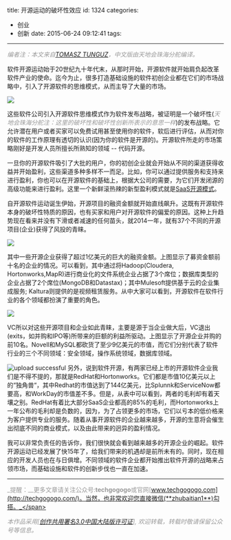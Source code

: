 title: 开源运动的破坏性效应
id: 1324
categories:
  - 创业
  - 创新
date: 2015-06-24 09:12:41
tags:
---
<span style="color: #999999;">_编者注：本文来自[TOMASZ TUNGUZ](http://tomtunguz.com/open-source-software-environment/)，中文版由天地会珠海分舵编译。_</span>

软件开源运动始于20世纪九十年代末，从那时开始，开源软件就开始肩负起改革软件产业的使命。迄今为止，很多打造基础设施的软件初创企业都在它们的市场战略中，引入了开源软件的思维模式，从而主导了大量的市场。

![](http://tomtunguz.com/images/oss_round_count.png)

这些软件公司引入开源软件思维模式作为软件发布战略，被证明是一个破坏性(_<span style="color: #999999;">天地会珠海分舵注：这里的破坏性和破坏性创新所表示的意思一样</span>_)的发布战略。它允许潜在用户或者买家可以免费试用甚至使用你的软件，软后进行评估，从而对你的软件的工作原理有透切的认识(因为你的软件是开源的)。开源软件所走的市场策略刚好是开发人员所擅长所熟知的领域 -- 代码开源。

一旦你的开源软件吸引了大批的用户，你的初创企业就会开始从不同的渠道获得收益并开始盈利，这些渠道多种多样不一而足。比如，你可以通过提供服务和支持来进行盈利，你也可以在开源软件的基础上，根据大公司的需要，为它们开发闭源的高级功能来进行盈利。这里一个新鲜滚热辣的新型盈利模式就是[SaaS开源模式](http://techcrunch.com/2014/02/13/please-dont-tell-me-you-want-to-be-the-next-red-hat/)。

自开源软件运动诞生伊始，开源项目的融资金额就开始直线飙升。这既有开源软件本身的破坏性特质的原因，也有买家和用户对开源软件的偏爱的原因。这种上升趋势现在看来并没有下滑或者减速的任何苗头，就2014一年，就有37个不同的开源项目(企业)获得了风投的青睐。

[<span class="pinContainer">![](http://tomtunguz.com/images/oss_most_raised.png)</span>](http://tomtunguz.com/images/oss_most_raised.png)

其中一些开源企业获得了超过1亿美元的巨大的融资金额。上图显示了募资金额前十名的企业的情况。可以看到，其中通过将Hadoop(Cloudera, Hortonworks,MapR)进行商业化的文件系统企业占据了3个席位；数据库类型的企业占据了2个席位(MongoDB和Datastax)；其中Mulesoft提供基于云的企业集成服务; Kaltura则提供的是视频租赁服务。从中大家可以看到，开源软件在软件行业的各个领域都扮演了重要的角色。

[<span class="pinContainer">![](http://tomtunguz.com/images/oss_top_10_acquisitions.png)</span>](http://tomtunguz.com/images/oss_top_10_acquisitions.png)

VC所以对这些开源项目和企业如此青睐，主要是源于当企业做大后，VC退出(exits，如并购和IPO等)所带来的巨额的利益所驱动。上图显示了开源企业并购的前10名。Novell和MySQL都砍货了至少9亿美元的市值，而它们分别代表了软件行业的三个不同领域：安全领域，操作系统领域，数据库领域。

![upload successful](/images/pasted-0.png)
另外，说到软件开源，有两家已经上市的开源软件企业我们是不得不提的，那就是RedHat和Hortonworks。它们都是市值10亿美元以上的“独角兽“，其中Redhat的市值达到了144亿美元，比Splunnk和ServiceNow都要高，和WorkDay的市值差不多。但是，从表中可以看到，两者的毛利却有着天壤之别。RedHat有着比大部分SaaS企业都高的85%的毛利，而Hortonworks上一年公布的毛利却是负数的，因为，为了占领更多的市场，它们以亏本的低价格来为客户提供专业的服务。随着从事开源软件的企业越来越多，开源的生意将会催生出彻底不同的商业模式，以及由此带来的迥异的盈利情况。

我可以非常负责任的告诉你，我们很快就会看到越来越多的开源企业的崛起。软件开源运动已经发展了快15年了，给我们带来的机遇却是前所未有的。同时，现在相应的开发人员也在与日俱增。不同领域的软件企业都开始推出软件开源的战略来占领市场，而基础设施和软件的创新步伐也一直在加速。


* * *


<span style="color: #999999;">_提醒：__更多文章请关注公众号:**techgogogo**或官网[www.techgogogo.com](http://techgogogo.com/)。当然，也非常欢迎您直接微信(**zhubaitian1**)勾搭。_</span>

<span style="color: #999999;">_本作品采用[[创作共用署名3.0中国大陆版许可证](http://creativecommons.org/licenses/by/3.0/cn/)], 欢迎转载，转载时敬请保留公众号等信息。_</span>
